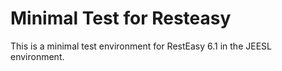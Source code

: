 # Minimal Test for Resteasy

This is a minimal test environment for RestEasy 6.1 in the JEESL environment.